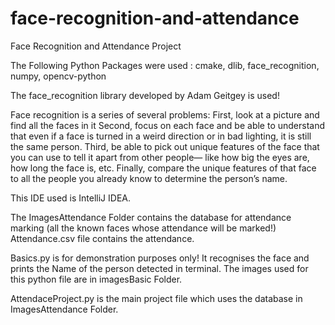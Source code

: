 # face-recognition-and-attendance
Face Recognition and Attendance Project

The Following Python Packages were used :
cmake, 
dlib, 
face_recognition, 
numpy, 
opencv-python

The face_recognition library developed by Adam Geitgey is used!

Face recognition is a series of several problems:
First, look at a picture and find all the faces in it
Second, focus on each face and be able to understand that even if a face is turned in a weird direction or in bad lighting, it is still the same person.
Third, be able to pick out unique features of the face that you can use to tell it apart from other people— like how big the eyes are, how long the face is, etc.
Finally, compare the unique features of that face to all the people you already know to determine the person’s name.

This IDE used is IntelliJ IDEA.

The ImagesAttendance Folder contains the database for attendance marking (all the known faces whose attendance will be marked!)
Attendance.csv file contains the attendance.

Basics.py is for demonstration purposes only! It recognises the face and prints the Name of the person detected in terminal. The images used for this python file are in imagesBasic Folder.

AttendaceProject.py is the main project file which uses the database in ImagesAttendance Folder.
